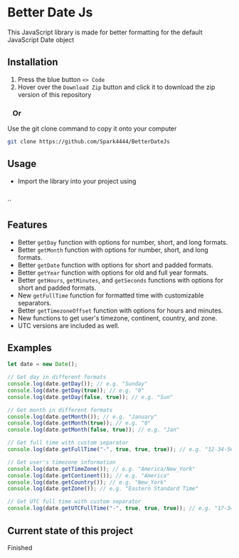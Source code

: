 # Better Date Js
This JavaScript library is made for better formatting for the default JavaScript Date object

## Installation

1. Press the blue button `<> Code`
2. Hover over the `Download Zip` button and click it to download the zip version of this repository

### &nbsp;&nbsp;&nbsp;Or

Use the git clone command to copy it onto your computer
```bash
git clone https://github.com/Spark4444/BetterDateJs
```

## Usage
* Import the library into your project using 
<br>
 `<script src="path to the file you downloaded"></script>`

## Features
* Better `getDay` function with options for number, short, and long formats.
* Better `getMonth` function with options for number, short, and long formats.
* Better `getDate` function with options for short and padded formats.
* Better `getYear` function with options for old and full year formats.
* Better `getHours`, `getMinutes`, and `getSeconds` functions with options for short and padded formats.
* New `getFullTime` function for formatted time with customizable separators.
* Better `getTimezoneOffset` function with options for hours and minutes.
* New functions to get user's timezone, continent, country, and zone.
* UTC versions are included as well.

## Examples
```javascript
let date = new Date();

// Get day in different formats
console.log(date.getDay()); // e.g. "Sunday"
console.log(date.getDay(true)); // e.g. "0"
console.log(date.getDay(false, true)); // e.g. "Sun"

// Get month in different formats
console.log(date.getMonth()); // e.g. "January"
console.log(date.getMonth(true)); // e.g. "0"
console.log(date.getMonth(false, true)); // e.g. "Jan"

// Get full time with custom separator
console.log(date.getFullTime("-", true, true, true)); // e.g. "12-34-56"

// Get user's timezone information
console.log(date.getTimeZone()); // e.g. "America/New_York"
console.log(date.getContinent()); // e.g. "America"
console.log(date.getCountry()); // e.g. "New_York"
console.log(date.getZone()); // e.g. "Eastern Standard Time"

// Get UTC full time with custom separator
console.log(date.getUTCFullTime("-", true, true, true)); // e.g. "17-34-56"
```

## Current state of this project
Finished